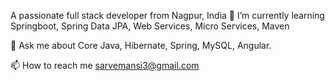 A passionate full stack developer from Nagpur, India
🌱 I’m currently learning Springboot, Spring Data JPA, Web Services, Micro Services, Maven

💬 Ask me about Core Java, Hibernate, Spring, MySQL, Angular.

📫 How to reach me sarvemansi3@gmail.com

<!---
MansiSarve20/MansiSarve20 is a ✨ special ✨ repository because its `README.md` (this file) appears on your GitHub profile.
You can click the Preview link to take a look at your changes.
--->

